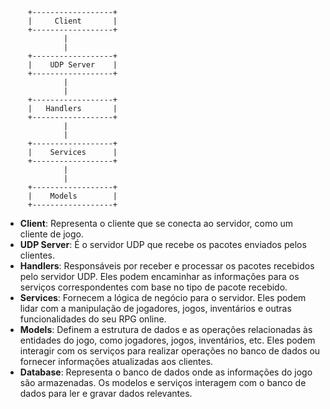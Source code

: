          +------------------+
         |     Client       |
         +------------------+
                 |
                 |
         +------------------+
         |    UDP Server    |
         +------------------+
                 |
                 |
         +------------------+
         |   Handlers       |
         +------------------+
                 |
                 |
         +------------------+
         |    Services      |
         +------------------+
                 |
                 |
         +------------------+
         |    Models        |
         +------------------+

- **Client**: Representa o cliente que se conecta ao servidor, como um cliente de jogo.
- **UDP Server**: É o servidor UDP que recebe os pacotes enviados pelos clientes.
- **Handlers**: Responsáveis por receber e processar os pacotes recebidos pelo servidor UDP. Eles podem encaminhar as informações para os serviços correspondentes com base no tipo de pacote recebido.
- **Services**: Fornecem a lógica de negócio para o servidor. Eles podem lidar com a manipulação de jogadores, jogos, inventários e outras funcionalidades do seu RPG online.
- **Models**: Definem a estrutura de dados e as operações relacionadas às entidades do jogo, como jogadores, jogos, inventários, etc. Eles podem interagir com os serviços para realizar operações no banco de dados ou fornecer informações atualizadas aos clientes.
- **Database**: Representa o banco de dados onde as informações do jogo são armazenadas. Os modelos e serviços interagem com o banco de dados para ler e gravar dados relevantes.